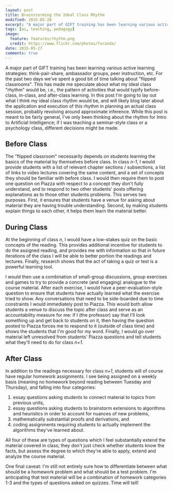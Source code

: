 ```yaml
---
layout: post
title: Brainstorming the Ideal Class Rhythm
modified: 2015-05-28
excerpt: "A major part of GIFT training has been learning various active learning strategies..."
tags: [ai, teaching, pedagogy]
image:
  feature: features/rhythm.png
  credit: https://www.flickr.com/photos/furanda/
date: 2015-05-27
comments: true
---
```


A major part of GIFT training has been learning various active learning strategies: think-pair-share, ambassador groups, peer instruction, etc. For the past two days we've spent a good bit of time talking about "flipped classrooms". This has made me speculate about what my ideal class "rhythm" would be, i.e., the pattern of activities that would typify before-class, in-class, and after-class learning. In this post I'm going to lay out what I think my ideal class rhythm would be, and will likely blog later about the application and execution of this rhythm in planning an actual class session, probably revolving around approximate inference. While this post is meant to be fairly general, I've only been thinking about the rhythm for Intro to Artificial Intelligence; if I was teaching a seminar-style class or a psychology class, different decisions might be made.

## Before Class ##

   The "flipped classroom" necessarily depends on students learning the basics of the material by themselves before class. In class *n-1*, I would provide students with a list of relevant chapter sections / subsections, a list of links to video lectures covering the same content, and a set of concepts they should be familiar with before class. I would then require them to post one question on Piazza with respect to a concept they don't fully understand, and to respond to two other students' posts offering explanations as to those other students problems. This serves two purposes. First, it ensures that students have a venue for asking about material they are having trouble understanding. Second, by making students explain things to each other, it helps them learn the material better.

## During Class ##

   At the beginning of class *n*, I would have a low-stakes quiz on the basic concepts of the reading. This provides additional incentive for students to do the assigned reading, and provides me with information so that in future iterations of the class I will be able to better portion the readings and lectures. Finally, research shows that the act of taking a quiz or test is a powerful learning tool.

   I would then use a combination of small-group discussions, group exercises and games to try to provide a concrete (and engaging) analogue to the course material. After each exercise, I would have a peer-evaluation-style question to ensure that students have actually learned what the exercise tried to show. Any conversations that need to be side-boarded due to time constraints I would immediately post to Piazza. This would both allow students a venue to discuss the topic after class and serve as an accountability measure for me: if I (the professor) say that I'll look something up and get back to students on it, then having the question posted to Piazza forces me to respond to it (outside of class time) and shows the students that I'm good for my word. Finally, I would go over material left unresolved from students' Piazza questions and tell students what they'll need to do for class *n+1*.

## After Class ##

   In addition to the readings necessary for class *n+1*, students will of course have regular homework assignments. I see being assigned on a weekly basis (meaning no homework beyond reading between Tuesday and Thursday), and falling into four categories:

1. essay questions asking students to connect material to topics from previous units,
1. essay questions asking students to brainstorm extensions to algorithms and heuristics in order to account for nuances of new problems,
1. mathematically substantial proofs and derivations, and
1. coding assignments requiring students to actually implement the algorithms they've learned about.

All four of these are types of questions which I feel substantially extend the material covered in class; they don't just check whether students know the facts, but assess the degree to which they're able to apply, extend and analyze the course material.

One final caveat: I'm still not entirely sure how to differentiate between what should be a homework problem and what should be a test problem. I'm anticipating that test material will be a combination of homework categories 1-3 and the types of questions asked on quizzes. Time will tell!

